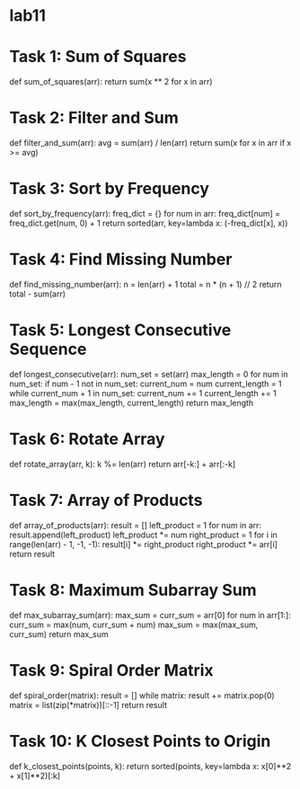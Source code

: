 # lab11
# Task 1: Sum of Squares
def sum_of_squares(arr):
    return sum(x ** 2 for x in arr)

# Task 2: Filter and Sum
def filter_and_sum(arr):
    avg = sum(arr) / len(arr)
    return sum(x for x in arr if x >= avg)

# Task 3: Sort by Frequency
def sort_by_frequency(arr):
    freq_dict = {}
    for num in arr:
        freq_dict[num] = freq_dict.get(num, 0) + 1
    return sorted(arr, key=lambda x: (-freq_dict[x], x))

# Task 4: Find Missing Number
def find_missing_number(arr):
    n = len(arr) + 1
    total = n * (n + 1) // 2
    return total - sum(arr)

# Task 5: Longest Consecutive Sequence
def longest_consecutive(arr):
    num_set = set(arr)
    max_length = 0
    for num in num_set:
        if num - 1 not in num_set:
            current_num = num
            current_length = 1
            while current_num + 1 in num_set:
                current_num += 1
                current_length += 1
            max_length = max(max_length, current_length)
    return max_length

# Task 6: Rotate Array
def rotate_array(arr, k):
    k %= len(arr)
    return arr[-k:] + arr[:-k]

# Task 7: Array of Products
def array_of_products(arr):
    result = []
    left_product = 1
    for num in arr:
        result.append(left_product)
        left_product *= num
    right_product = 1
    for i in range(len(arr) - 1, -1, -1):
        result[i] *= right_product
        right_product *= arr[i]
    return result

# Task 8: Maximum Subarray Sum
def max_subarray_sum(arr):
    max_sum = curr_sum = arr[0]
    for num in arr[1:]:
        curr_sum = max(num, curr_sum + num)
        max_sum = max(max_sum, curr_sum)
    return max_sum

# Task 9: Spiral Order Matrix
def spiral_order(matrix):
    result = []
    while matrix:
        result += matrix.pop(0)
        matrix = list(zip(*matrix))[::-1]
    return result

# Task 10: K Closest Points to Origin
def k_closest_points(points, k):
    return sorted(points, key=lambda x: x[0]**2 + x[1]**2)[:k]
